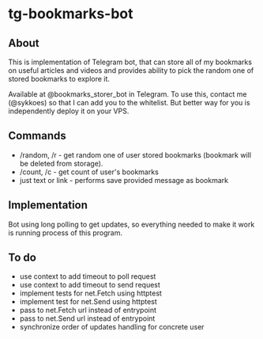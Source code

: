 # tg-bookmarks-bot

## About
This is implementation of Telegram bot, that can store all of my bookmarks on useful articles and videos and provides ability to pick the random one of stored bookmarks to explore it. 

Available at @bookmarks_storer_bot in Telegram. To use this, contact me (@sykkoes) so that I can add you to the whitelist. But better way for you is independently deploy it on your VPS.

## Commands
- /random, /r - get random one of user stored bookmarks (bookmark will be deleted from storage).
- /count, /c - get count of user's bookmarks
- just text or link - performs save provided message as bookmark

## Implementation
Bot using long polling to get updates, so everything needed to make it work is running process of this program.

## To do
- use context to add timeout to poll request
- use context to add timeout to send request
- implement tests for net.Fetch using httptest
- implement test for net.Send using httptest
- pass to net.Fetch url instead of entrypoint
- pass to net.Send url instead of entrypoint
- synchronize order of updates handling for concrete user